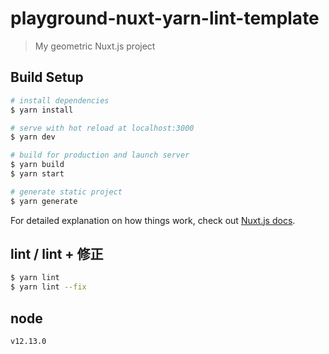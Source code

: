 # playground-nuxt-yarn-lint-template

> My geometric Nuxt.js project

## Build Setup

``` bash
# install dependencies
$ yarn install

# serve with hot reload at localhost:3000
$ yarn dev

# build for production and launch server
$ yarn build
$ yarn start

# generate static project
$ yarn generate
```

For detailed explanation on how things work, check out [Nuxt.js docs](https://nuxtjs.org).

## lint / lint + 修正

``` bash
$ yarn lint
$ yarn lint --fix
```

## node

``` bash
v12.13.0
```
